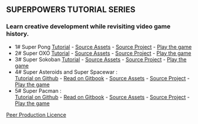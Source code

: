 ## SUPERPOWERS TUTORIAL SERIES
### Learn creative development while revisiting video game history.

* 1# Super Pong [Tutorial](1SuperPong) - [Source Assets][2] - [Source Project][3] - [Play the game][4]
* 2# Super OXO [Tutorial](2SuperOXO) - [Source Assets][5] - [Source Project][6] - [Play the game][7]
* 3# Super Sokoban [Tutorial](3SuperSokoban) - [Source Assets][8] - [Source Project][9] - [Play the game][10]
* 4# Super Asteroids and Super Spacewar :  
[Tutorial on Github][15] - [Read on Gitbook][11] - [Source Assets][12] - [Source Project][13] - [Play the game][14]
* 5# Super Pacman :  
[Tutorial on Github][16] - [Read on Gitbook][17] - [Source Assets][18] - [Source Project][19] - [Play the game][20]

[Peer Production Licence][1]

[1]: http://p2pfoundation.net/Peer_Production_License
[2]: https://github.com/mseyne/superpowers-sources/tree/master/1SuperPong
[3]: https://github.com/mseyne/superpowers-projects/tree/master/1SuperPong
[4]: http://mseyne.itch.io/pong
[5]: https://github.com/mseyne/superpowers-sources/tree/master/2SuperOXO
[6]: https://github.com/mseyne/superpowers-projects/tree/master/2SuperOXO
[7]: http://mseyne.itch.io/oxo
[8]: https://github.com/mseyne/superpowers-sources/tree/master/3SuperSokoban
[9]: https://github.com/mseyne/superpowers-projects/tree/master/3SuperSokoban
[10]: http://mseyne.itch.io/sokoban
[11]: https://www.gitbook.com/book/mseyne/super-asteroids-and-super-spacewar/details
[12]: https://github.com/mseyne/superpowers-sources/tree/master/4SuperAsteroids
[13]: https://github.com/mseyne/superpowers-projects/tree/master/4SuperAsteroids
[14]: https://mseyne.itch.io/super-asteroids-and-super-spacewar
[15]: https://github.com/mseyne/super-asteroids-super-spacewar
[16]: https://github.com/mseyne/super-pacman/tree/master/en
[17]: https://mseyne.gitbooks.io/super-pacman/content/en/index.html
[18]: https://github.com/mseyne/superpowers-sources/tree/master/5SuperPacman
[19]: https://github.com/mseyne/super-pacman-project
[20]: https://mseyne.itch.io/super-pacman